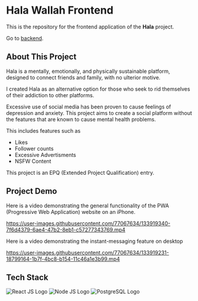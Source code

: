 # Hala Wallah Frontend
This is the repository for the frontend application of the **Hala** project.

Go to [backend](https://github.com/saiefelgebali/halawallah-backend).

## About This Project
Hala is a mentally, emotionally, and physically sustainable platform, designed to connect friends and family, with no ulterior motive. 

I created Hala as an alternative option for those who seek to rid themselves of their addiction to other platforms. 

Excessive use of social media has been proven to cause feelings of depression and anxiety.
This project aims to create a social platform without the features that are known to cause mental health problems. 

This includes features such as
- Likes
- Follower counts
- Excessive Advertisments
- NSFW Content

This project is an EPQ (Extended Project Qualification) entry.

## Project Demo

Here is a video demonstrating the general functionality of the PWA (Progressive Web Application) website on an iPhone.

https://user-images.githubusercontent.com/77067634/133919340-7f6d4379-6ae4-47b2-8eb1-c57277343769.mp4


Here is a video demonstrating the instant-messaging feature on desktop

https://user-images.githubusercontent.com/77067634/133919231-18799164-1b7f-4bc8-b154-11c46a1e3b99.mp4



## Tech Stack
![React JS Logo](https://files.readme.io/320345b-React_Logo_256x256.png)
![Node JS Logo](https://d2m06gn7cjwia2.cloudfront.net/nodejs.png)
![PostgreSQL Logo](https://cdn.iconscout.com/icon/free/png-256/postgresql-226047.png)







